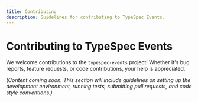 ```yaml
---
title: Contributing
description: Guidelines for contributing to TypeSpec Events.
---
```


# Contributing to TypeSpec Events

We welcome contributions to the `typespec-events` project! Whether it's bug reports, feature requests, or code contributions, your help is appreciated.

*(Content coming soon. This section will include guidelines on setting up the development environment, running tests, submitting pull requests, and code style conventions.)*
